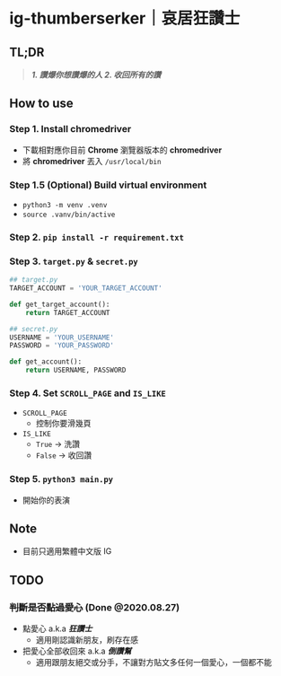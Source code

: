 # ig-thumberserker｜哀居狂讚士

## TL;DR
> ***1. 讚爆你想讚爆的人***
> ***2. 收回所有的讚***

## How to use
### Step 1. Install chromedriver
- 下載相對應你目前 **Chrome** 瀏覽器版本的 **chromedriver**
- 將 **chromedriver** 丟入 `/usr/local/bin`

### Step 1.5 (Optional) Build virtual environment
- `python3 -m venv .venv`
- `source .vanv/bin/active`
  
### Step 2. `pip install -r requirement.txt`

### Step 3. `target.py` & `secret.py`
```python
## target.py
TARGET_ACCOUNT = 'YOUR_TARGET_ACCOUNT'

def get_target_account():
    return TARGET_ACCOUNT
```

```python
## secret.py
USERNAME = 'YOUR_USERNAME'
PASSWORD = 'YOUR_PASSWORD'

def get_account():
    return USERNAME, PASSWORD
```

### Step 4. Set `SCROLL_PAGE` and `IS_LIKE`
- `SCROLL_PAGE`
  - 控制你要滑幾頁
- `IS_LIKE`
  - `True` -> 洗讚
  - `False` -> 收回讚

### Step 5. `python3 main.py`
- 開始你的表演

## Note
- 目前只適用繁體中文版 IG

## TODO

### ~~判斷是否點過愛心~~ (Done @2020.08.27)
- 點愛心 a.k.a ***狂讚士***
  - 適用剛認識新朋友，刷存在感
- 把愛心全部收回來 a.k.a ***倒讚幫***
  - 適用跟朋友絕交或分手，不讓對方貼文多任何一個愛心，一個都不能

